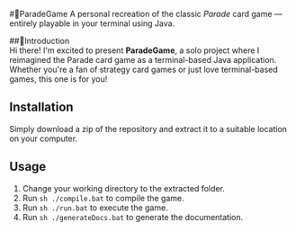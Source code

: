 #🎉ParadeGame
A personal recreation of the classic *Parade* card game — entirely playable in your terminal using Java.

##📌Introduction  
Hi there! I'm excited to present **ParadeGame**, a solo project where I reimagined the Parade card game as a terminal-based Java application. Whether you're a fan of strategy card games or just love terminal-based games, this one is for you!

## Installation
Simply download a zip of the repository and extract it to a suitable location on your computer.

## Usage
1. Change your working directory to the extracted folder.
2. Run `sh ./compile.bat` to compile the game.
3. Run `sh ./run.bat` to execute the game.
4. Run `sh ./generateDocs.bat` to generate the documentation.

